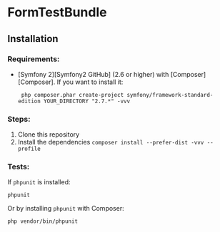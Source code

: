 # FormTestBundle

## Installation

### Requirements:

 - [Symfony 2][Symfony2 GitHub] (2.6 or higher) with [Composer][Composer]. If you want to install it:

        php composer.phar create-project symfony/framework-standard-edition YOUR_DIRECTORY "2.7.*" -vvv

### Steps:
 
 1. Clone this repository
 2. Install the dependencies `composer install --prefer-dist -vvv --profile`

### Tests:

If `phpunit` is installed:

    phpunit

Or by installing `phpunit` with Composer:

    php vendor/bin/phpunit
